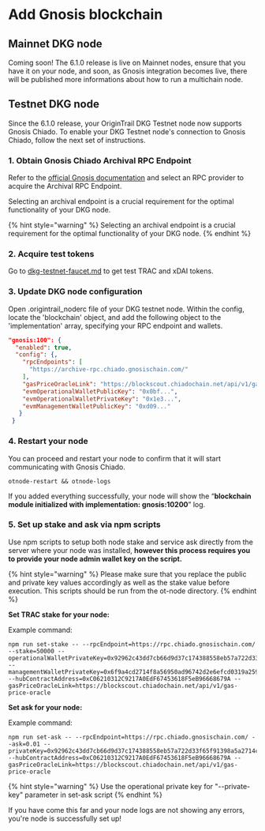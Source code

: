 # Add Gnosis blockchain

## Mainnet DKG node

Coming soon! The 6.1.0 release is live on Mainnet nodes, ensure that you have it on your node, and soon, as Gnosis integration becomes live, there will be published more informations about how to run a multichain node.

## Testnet DKG node

Since the 6.1.0 release, your OriginTrail DKG Testnet node now supports Gnosis Chiado. To enable your DKG Testnet node's connection to Gnosis Chiado, follow the next set of instructions.

### 1. Obtain Gnosis Chiado Archival RPC Endpoint

Refer to the [official Gnosis documentation](https://docs.gnosischain.com/tools/rpc/) and select an RPC provider to acquire the Archival RPC Endpoint.&#x20;

Selecting an archival endpoint is a crucial requirement for the optimal functionality of your DKG node.

{% hint style="warning" %}
Selecting an archival endpoint is a crucial requirement for the optimal functionality of your DKG node.
{% endhint %}

### 2. Acquire test tokens

Go to [dkg-testnet-faucet.md](../useful-resources/dkg-testnet-faucet.md "mention") to get test TRAC and xDAI tokens.

### 3. Update DKG node configuration

Open .origintrail\_noderc file of your DKG testnet node. Within the config, locate the 'blockchain' object, and add the following object to the 'implementation' array, specifying your RPC endpoint and wallets.

```json
"gnosis:100": {
  "enabled": true,
  "config": {,
    "rpcEndpoints": [
      "https://archive-rpc.chiado.gnosischain.com/"
    ],
    "gasPriceOracleLink": "https://blockscout.chiadochain.net/api/v1/gas-price-oracle",
    "evmOperationalWalletPublicKey": "0x0bf...",
    "evmOperationalWalletPrivateKey": "0x1e3...",
    "evmManagementWalletPublicKey": "0xd09..."
   }
 }
```

### 4. Restart your node

You can proceed and restart your node to confirm that it will start communicating with Gnosis Chiado.

```
otnode-restart && otnode-logs
```

If you added everything successfully, your node will show the “**blockchain module initialized with implementation: gnosis:10200**” log.

### 5. Set up stake and ask via npm scripts

Use npm scripts to setup both node stake and service ask directly from the server where your node was installed, **however this process requires you to provide your node admin wallet key on the script.**&#x20;

{% hint style="warning" %}
Please make sure that you replace the public and private key values accordingly as well as the stake value before execution. This scripts should be run from the ot-node directory.
{% endhint %}

**Set TRAC stake for your node:**

Example command:&#x20;

```
npm run set-stake -- --rpcEndpoint=https://rpc.chiado.gnosischain.com/ --stake=50000 --operationalWalletPrivateKey=0x92962c43dd7cb66d9d37c174388558eb57a722d33f65f91398a5a2714c36fdc4 --managementWalletPrivateKey=0x6f9a4cd2714f8a56950ad96742d2e6efcd0319a259a47cf56775c6d63e731e67 --hubContractAddress=0xC06210312C9217A0EdF67453618F5eB96668679A --gasPriceOracleLink=https://blockscout.chiadochain.net/api/v1/gas-price-oracle
```

**Set ask for your node:**&#x20;

Example command:&#x20;

```
npm run set-ask -- --rpcEndpoint=https://rpc.chiado.gnosischain.com/ --ask=0.01 --privateKey=0x92962c43dd7cb66d9d37c174388558eb57a722d33f65f91398a5a2714c36fdc4 --hubContractAddress=0xC06210312C9217A0EdF67453618F5eB96668679A --gasPriceOracleLink=https://blockscout.chiadochain.net/api/v1/gas-price-oracle
```

{% hint style="warning" %}
Use the operational private key for "--private-key" parameter in set-ask script
{% endhint %}

If you have come this far and your node logs are not showing any errors, you're node is successfully set up!&#x20;

